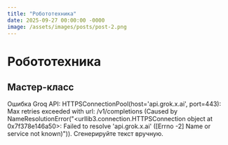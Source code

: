 ```yaml
---
title: "Робототехника"
date: 2025-09-27 00:00:00 -0000
image: /assets/images/posts/post-2.png
---
```

# Робототехника

## Мастер-класс

Ошибка Groq API: HTTPSConnectionPool(host='api.grok.x.ai', port=443): Max retries exceeded with url: /v1/completions (Caused by NameResolutionError("<urllib3.connection.HTTPSConnection object at 0x7f378e146a50>: Failed to resolve 'api.grok.x.ai' ([Errno -2] Name or service not known)")). Сгенерируйте текст вручную.
